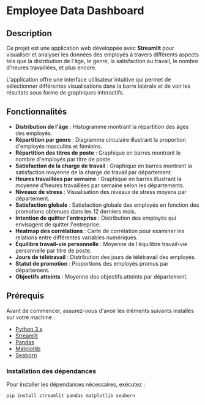 # Employee Data Dashboard

## Description

Ce projet est une application web développée avec **Streamlit** pour visualiser et analyser les données des employés à travers différents aspects tels que la distribution de l'âge, le genre, la satisfaction au travail, le nombre d'heures travaillées, et plus encore.

L'application offre une interface utilisateur intuitive qui permet de sélectionner différentes visualisations dans la barre latérale et de voir les résultats sous forme de graphiques interactifs.

## Fonctionnalités

- **Distribution de l'âge** : Histogramme montrant la répartition des âges des employés.
- **Répartition par genre** : Diagramme circulaire illustrant la proportion d'employés masculins et féminins.
- **Répartition des titres de poste** : Graphique en barres montrant le nombre d'employés par titre de poste.
- **Satisfaction de la charge de travail** : Graphique en barres montrant la satisfaction moyenne de la charge de travail par département.
- **Heures travaillées par semaine** : Graphique en barres illustrant la moyenne d'heures travaillées par semaine selon les départements.
- **Niveaux de stress** : Visualisation des niveaux de stress moyens par département.
- **Satisfaction globale** : Satisfaction globale des employés en fonction des promotions obtenues dans les 12 derniers mois.
- **Intention de quitter l'entreprise** : Distribution des employés qui envisagent de quitter l'entreprise.
- **Heatmap des corrélations** : Carte de corrélation pour examiner les relations entre différentes variables numériques.
- **Équilibre travail-vie personnelle** : Moyenne de l'équilibre travail-vie personnelle par titre de poste.
- **Jours de télétravail** : Distribution des jours de télétravail des employés.
- **Statut de promotion** : Proportions des employés promus par département.
- **Objectifs atteints** : Moyenne des objectifs atteints par département.

## Prérequis

Avant de commencer, assurez-vous d'avoir les éléments suivants installés sur votre machine :

- [Python 3.x](https://www.python.org/downloads/)
- [Streamlit](https://streamlit.io/)
- [Pandas](https://pandas.pydata.org/)
- [Matplotlib](https://matplotlib.org/)
- [Seaborn](https://seaborn.pydata.org/)

### Installation des dépendances

Pour installer les dépendances nécessaires, exécutez :

```bash
pip install streamlit pandas matplotlib seaborn
```

